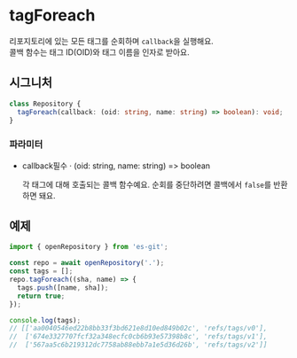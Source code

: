 # tagForeach

리포지토리에 있는 모든 태그를 순회하며 `callback`을 실행해요.  
콜백 함수는 태그 ID(OID)와 태그 이름을 인자로 받아요.

## 시그니처

```ts
class Repository {
  tagForeach(callback: (oid: string, name: string) => boolean): void;
}
```

### 파라미터

<ul class="param-ul">
  <li class="param-li param-li-root">
    <span class="param-name">callback</span><span class="param-required">필수</span>&nbsp;·&nbsp;<span class="param-type">(oid: string, name: string) =&gt; boolean</span>
    <br>
    <p class="param-description">각 태그에 대해 호출되는 콜백 함수예요. 순회를 중단하려면 콜백에서 <code>false</code>를 반환하면 돼요.</p>
  </li>
</ul>

## 예제

```ts
import { openRepository } from 'es-git';

const repo = await openRepository('.');
const tags = [];
repo.tagForeach((sha, name) => {
  tags.push([name, sha]);
  return true;
});

console.log(tags);
// [['aa0040546ed22b8bb33f3bd621e8d10ed849b02c', 'refs/tags/v0'],
//  ['674e3327707fcf32a348ecfc0cb6b93e57398b8c', 'refs/tags/v1'],
//  ['567aa5c6b219312dc7758ab88ebb7a1e5d36d26b', 'refs/tags/v2']]
```